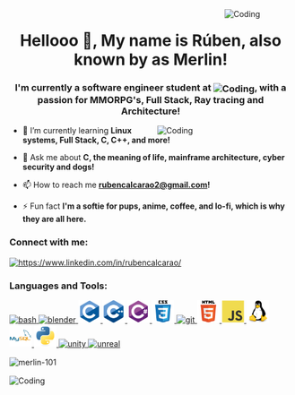 <img align="right" alt="Coding" width="120" src="https://media1.giphy.com/media/3oKIPsx2VAYAgEHC12/giphy.gif?cid=ecf05e479008qvtdp2c0h6ezdx2i2a1qzdboio0m77n6p2z5&rid=giphy.gif&ct=g">
<h1 align="center">Hellooo 👋, My name is Rúben, also known by as Merlin!</h1>
<h3 align="center">I'm currently a software engineer student at <img align="center" alt="Coding" width="25" src="https://upload.wikimedia.org/wikipedia/commons/thumb/8/8d/42_Logo.svg/150px-42_Logo.svg.png">, with a passion for MMORPG's, Full Stack, Ray tracing and Architecture!</h3>

<img align="right" alt="Coding" width="240" src="https://media2.giphy.com/media/VTtANKl0beDFQRLDTh/giphy.gif?cid=ecf05e47wl7y8vmm9py6rpd7bjcpk40fswgumwiz1qdms7xq&rid=giphy.gif&ct=g">

- 🌱 I’m currently learning **Linux systems, Full Stack, C, C++, and more!**

- 💬 Ask me about **C, the meaning of life, mainframe architecture, cyber security and dogs!**

- 📫 How to reach me **rubencalcarao2@gmail.com!**

- ⚡ Fun fact **I'm a softie for pups, anime, coffee, and lo-fi, which is why they are all here.**

<h3 align="left">Connect with me:</h3>
<p align="left">
<a href="https://linkedin.com/in/https://www.linkedin.com/in/rubencalcarao/" target="blank"><img align="center" src="https://raw.githubusercontent.com/rahuldkjain/github-profile-readme-generator/master/src/images/icons/Social/linked-in-alt.svg" alt="https://www.linkedin.com/in/rubencalcarao/" height="30" width="40" /></a>
</p>

<h3 align="left">Languages and Tools:</h3>
<p align="left"> <a href="https://www.gnu.org/software/bash/" target="_blank" rel="noreferrer"> <img src="https://www.vectorlogo.zone/logos/gnu_bash/gnu_bash-icon.svg" alt="bash" width="40" height="40"/> </a> <a href="https://www.blender.org/" target="_blank" rel="noreferrer"> <img src="https://download.blender.org/branding/community/blender_community_badge_white.svg" alt="blender" width="40" height="40"/> </a> <a href="https://www.cprogramming.com/" target="_blank" rel="noreferrer"> <img src="https://raw.githubusercontent.com/devicons/devicon/master/icons/c/c-original.svg" alt="c" width="40" height="40"/> </a> <a href="https://www.w3schools.com/cpp/" target="_blank" rel="noreferrer"> <img src="https://raw.githubusercontent.com/devicons/devicon/master/icons/cplusplus/cplusplus-original.svg" alt="cplusplus" width="40" height="40"/> </a> <a href="https://www.w3schools.com/cs/" target="_blank" rel="noreferrer"> <img src="https://raw.githubusercontent.com/devicons/devicon/master/icons/csharp/csharp-original.svg" alt="csharp" width="40" height="40"/> </a> <a href="https://www.w3schools.com/css/" target="_blank" rel="noreferrer"> <img src="https://raw.githubusercontent.com/devicons/devicon/master/icons/css3/css3-original-wordmark.svg" alt="css3" width="40" height="40"/> </a> <a href="https://git-scm.com/" target="_blank" rel="noreferrer"> <img src="https://www.vectorlogo.zone/logos/git-scm/git-scm-icon.svg" alt="git" width="40" height="40"/> </a> <a href="https://www.w3.org/html/" target="_blank" rel="noreferrer"> <img src="https://raw.githubusercontent.com/devicons/devicon/master/icons/html5/html5-original-wordmark.svg" alt="html5" width="40" height="40"/> </a> <a href="https://developer.mozilla.org/en-US/docs/Web/JavaScript" target="_blank" rel="noreferrer"> <img src="https://raw.githubusercontent.com/devicons/devicon/master/icons/javascript/javascript-original.svg" alt="javascript" width="40" height="40"/> </a> <a href="https://www.linux.org/" target="_blank" rel="noreferrer"> <img src="https://raw.githubusercontent.com/devicons/devicon/master/icons/linux/linux-original.svg" alt="linux" width="40" height="40"/> </a> <a href="https://www.mysql.com/" target="_blank" rel="noreferrer"> <img src="https://raw.githubusercontent.com/devicons/devicon/master/icons/mysql/mysql-original-wordmark.svg" alt="mysql" width="40" height="40"/> </a> <a href="https://www.python.org" target="_blank" rel="noreferrer"> <img src="https://raw.githubusercontent.com/devicons/devicon/master/icons/python/python-original.svg" alt="python" width="40" height="40"/> </a> <a href="https://unity.com/" target="_blank" rel="noreferrer"> <img src="https://www.vectorlogo.zone/logos/unity3d/unity3d-icon.svg" alt="unity" width="40" height="40"/> </a> <a href="https://unrealengine.com/" target="_blank" rel="noreferrer"> <img src="https://raw.githubusercontent.com/kenangundogan/fontisto/036b7eca71aab1bef8e6a0518f7329f13ed62f6b/icons/svg/brand/unreal-engine.svg" alt="unreal" width="40" height="40"/> </a> </p>

<p><img align="center" src="https://github-readme-stats.vercel.app/api/top-langs?username=merlin-101&show_icons=true&locale=en&layout=compact" alt="merlin-101" /></p>

<img align="absmiddle" alt="Coding" width="340" src="https://media0.giphy.com/media/3XwdIurpTkRnk5punB/giphy.gif?cid=ecf05e47qlub335gtp5vt3nn6zehwoyauc97dmdukmbichrh&rid=giphy.gif&ct=g">
